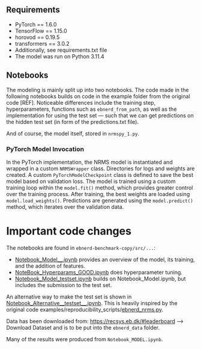 ## Requirements
- PyTorch == 1.6.0
- TensorFlow == 1.15.0
- horovod == 0.19.5
- transformers == 3.0.2
- Additionally, see requirements.txt file
- The model was run on Python 3.11.4

## Notebooks
The modeling is mainly split up into two notebooks. The code made in the following notebooks builds on code in the example folder from the original code [REF]. Noticeable differences include the training step, hyperparameters, functions such as `ebnerd_from_path`, as well as the implementation for using the test set — such that we can get predictions on the hidden test set (in form of the predictions.txt file).

And of course, the model itself, stored in `nrmspy_1.py`.

### PyTorch Model Invocation
In the PyTorch implementation, the NRMS model is instantiated and wrapped in a custom `NRMSWrapper` class. Directories for logs and weights are created. A custom `PyTorchModelCheckpoint` class is defined to save the best model based on validation loss. The model is trained using a custom training loop within the `model.fit()` method, which provides greater control over the training process. After training, the best weights are loaded using `model.load_weights()`. Predictions are generated using the `model.predict()` method, which iterates over the validation data.

# Important code changes
The notebooks are found in `ebnerd-benchmark-copy/src/...`:
- [Notebook_Model__.ipynb](https://github.com/s204619/DeepL-Project/blob/114f3580d734a7f71576f8fc68ddef2ebfa9db94/ebnerd-benchmark-copy/src/NoteBook_Hyperparams_GOOD.ipynb) provides an overview of the model, its training, and the addition of features.
- [NoteBook_Hyperparams_GOOD.ipynb](https://github.com/s204619/DeepL-Project/blob/114f3580d734a7f71576f8fc68ddef2ebfa9db94/ebnerd-benchmark-copy/src/NoteBook_Hyperparams_GOOD.ipynb) does hyperparameter tuning.
- [Notebook_Model_testset.ipynb](https://github.com/s204619/DeepL-Project/blob/114f3580d734a7f71576f8fc68ddef2ebfa9db94/ebnerd-benchmark-copy/src/Notebook_Model_testset.ipynb) builds on Notebook_Model.ipynb, but includes the submission to the test set.

An alternative way to make the test set is shown in [Notebook_Alternative__testset__.ipynb](https://github.com/s204619/DeepL-Project/blob/114f3580d734a7f71576f8fc68ddef2ebfa9db94/ebnerd-benchmark-copy/src/Notebook_Alternative__testset__.ipynb). This is heavily inspired by the original code examples/reproducibility_scripts/[ebnerd_nrms.py](https://github.com/ebanalyse/ebnerd-benchmark/blob/main/examples/reproducibility_scripts/ebnerd_nrms.py).

Data has been downloaded from:
https://recsys.eb.dk/#leaderboard --> Download Dataset and is to be put into the `ebnerd_data` folder.

Many of the results were produced from `Notebook_MODEL.ipynb`.

